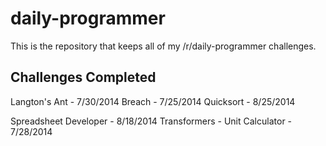 daily-programmer
================
This is the repository that keeps all of my /r/daily-programmer challenges.

Challenges Completed
--------------------
Langton's Ant - 7/30/2014
Breach - 7/25/2014
Quicksort - 8/25/2014

Spreadsheet Developer - 8/18/2014
Transformers - 
Unit Calculator - 7/28/2014

